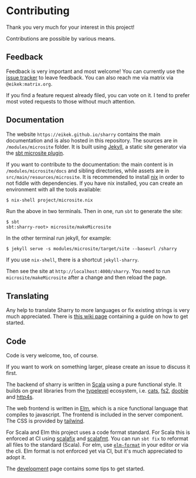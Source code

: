 # Contributing

Thank you very much for your interest in this project!

Contributions are possible by various means.


## Feedback

Feedback is very important and most welcome! You can currently use the
[issue tracker](https://github.com/eikek/sharry/issues/new) to leave
feedback. You can also reach me via matrix via `@eikek:matrix.org`.

If you find a feature request already filed, you can vote on it. I
tend to prefer most voted requests to those without much attention.


## Documentation

The website `https://eikek.github.io/sharry` contains the main
documentation and is also hosted in this repository. The sources are
in `/modules/microsite` folder. It is built using
[Jekyll](https://jekyllrb.com), a static site generator via the [sbt
microsite plugin](https://47degrees.github.io/sbt-microsites/).

If you want to contribute to the documentation: the main content is in
`/modules/microsite/docs` and sibling directories, while assets are in
`src/main/resources/microsite`. It is recommended to install
[nix](https://nixos.org/guides/install-nix.html) in order to not
fiddle with dependencies. If you have nix installed, you can create an
environment with all the tools available:

``` bash
$ nix-shell project/microsite.nix
```

Run the above in two terminals. Then in one, run `sbt` to generate the site:
```
$ sbt
sbt:sharry-root> microsite/makeMicrosite
```

In the other terminal run jekyll, for example:
```
$ jekyll serve -s modules/microsite/target/site --baseurl /sharry
```

If you use `nix-shell`, there is a shortcut `jekyll-sharry`.

Then see the site at `http://localhost:4000/sharry`. You need to run
`microsite/makeMicrosite` after a change and then reload the page.


## Translating

Any help to translate Sharry to more languages or fix existing strings
is very much appreciated. There is [this wiki
page](https://github.com/eikek/sharry/wiki/Translation) containing a
guide on how to get started.


## Code

Code is very welcome, too, of course.

If you want to work on something larger, please create an issue to
discuss it first.

The backend of sharry is written in [Scala](https://scala-lang.org)
using a pure functional style. It builds on great libraries from the
[typelevel](https://typelevel.org) ecosystem, i.e.
[cats](https://typelevel.org/cats), [fs2](https://fs2.io),
[doobie](https://tpolecat.github.io/doobie/) and
[http4s](https://http4s.org/).

The web frontend is written in [Elm](https://elm-lang.org), which is a
nice functional language that compiles to javascript. The frontend is
included in the server component. The CSS is provided by
[tailwind](https://tailwindcss.com).

For Scala and Elm this project uses a code format standard. For Scala
this is enforced at CI using
[scalafix](https://scalacenter.github.io/scalafix/) and
[scalafmt](https://scalameta.org/scalafmt/). You can run `sbt fix` to
reformat all files to the standard (Scala). For elm, use
[`elm-format`](https://github.com/avh4/elm-format) in your editor or
via the cli. Elm format is not enforced yet via CI, but it's much
appreciated to adopt it.


The [development](https://eikek.github.io/sharry/doc/dev) page
contains some tips to get started.
